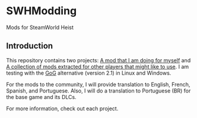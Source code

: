 # SWHModding

Mods for SteamWorld Heist

## Introduction

This repository contains two projects: [A mod that I am doing for myself](MyDesign) and [A collection of mods extracted for other players that might like to use](Mods). I am testing with the [GoG](https://gog.com/) alternative (version 2.1) in Linux and Windows.

For the mods to the community, I will provide translation to English, French, Spanish, and Portuguese. Also, I will do a translation to Portuguese (BR) for the base game and its DLCs.

For more information, check out each project.